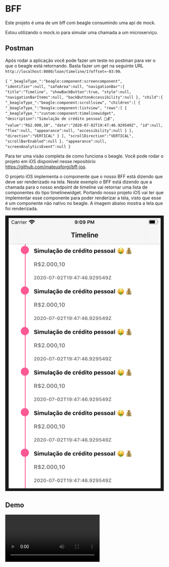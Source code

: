 # BFF

Este projeto é uma  de um bff com beagle consumindo uma api de mock.

Estou utilizando o mock.io para simular uma chamada a um microserviço. 

## Postman 
Após rodar a aplicação você pode fazer um teste no postman para ver o que o beagle está retornando. Basta fazer um get na seguinte URL ``http://localhost:8080/loan/timeline/1?offset=-03:00``.

``
{
   "_beagleType_":"beagle:component:screencomponent",
   "identifier":null,
   "safeArea":null,
   "navigationBar":{
      "title":"Timeline",
      "showBackButton":true,
      "style":null,
      "navigationBarItems":null,
      "backButtonAccessibility":null
   },
   "child":{
      "_beagleType_":"beagle:component:scrollview",
      "children":[
         {
            "_beagleType_":"beagle:component:listview",
            "rows":[
               {
                  "_beagleType_":"custom:component:timelinewidget",
                  "description":"Simulação de crédito pessoal 🤑💰",
                  "value":"R$2.000,10",
                  "date":"2020-07-02T19:47:46.929549Z",
                  "id":null,
                  "flex":null,
                  "appearance":null,
                  "accessibility":null
               }
            ],
            "direction":"VERTICAL"
         }
      ],
      "scrollDirection":"VERTICAL",
      "scrollBarEnabled":null
   },
   "appearance":null,
   "screenAnalyticsEvent":null
}
``

Para ter uma visão completa de como funciona o beagle. Você pode rodar o projeto em iOS disponível nesse repositório https://github.com/mateusforgi/bff-ios.

O projeto iOS implementa o componente que o nosso BFF está dizendo que deve ser renderizado na tela. 
Neste exemplo o BFF está dizendo que a chamada para o nosso endpoint de timeline  vai retornar uma lista de componentes do tipo timelinewidget. Portando nosso projeto iOS vai ter que implementar esse componente para poder renderizar a tela, visto que esse é um componente não nativo no beagle. A imagem abaixo mostra a tela que foi renderizada.

![](demo/ios.jpg)

## Demo
![](demo/demo.mp4)
